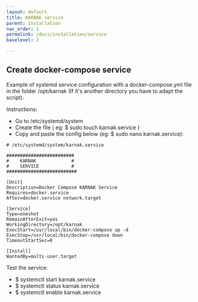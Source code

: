 ```yaml
---
layout: default
title: KARNAK service
parent: Installation
nav_order: 1
permalink: /docs/installation/service
baselevel: 2

---
```


## Create docker-compose service

Example of systemd service configuration with a docker-compose.yml file in the folder /opt/karnak (If it's another directory you have to adapt the script).

Instructions:

* Go to /etc/systemd/system
* Create the file ( eg: $ sudo touch karnak.service )
* Copy and paste the config below (eg: $ sudo nano karnak.service):

~~~
# /etc/systemd/system/karnak.service 

#########################
#    KARNAK             #
#    SERVICE            #	
##########################

[Unit]
Description=Docker Compose KARNAK Service
Requires=docker.service
After=docker.service network.target

[Service]
Type=oneshot
RemainAfterExit=yes
WorkingDirectory=/opt/karnak
ExecStart=/usr/local/bin/docker-compose up -d
ExecStop=/usr/local/bin/docker-compose down
TimeoutStartSec=0

[Install]
WantedBy=multi-user.target
~~~

Test the service:

* $ systemctl start karnak.service
* $ systemctl status karnak.service
* $ systemctl enable karnak.service